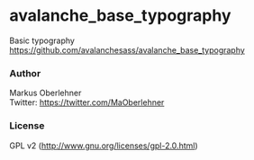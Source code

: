 # avalanche_base_typography
Basic typography  
https://github.com/avalanchesass/avalanche_base_typography

### Author
Markus Oberlehner  
Twitter: https://twitter.com/MaOberlehner

### License
GPL v2 (http://www.gnu.org/licenses/gpl-2.0.html)
